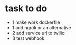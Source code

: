 # task to do


- 1 make work dockerfile
- 1 add ngrok  or an alternative 
- 2 add service url to twilio
- 3 test webhook

